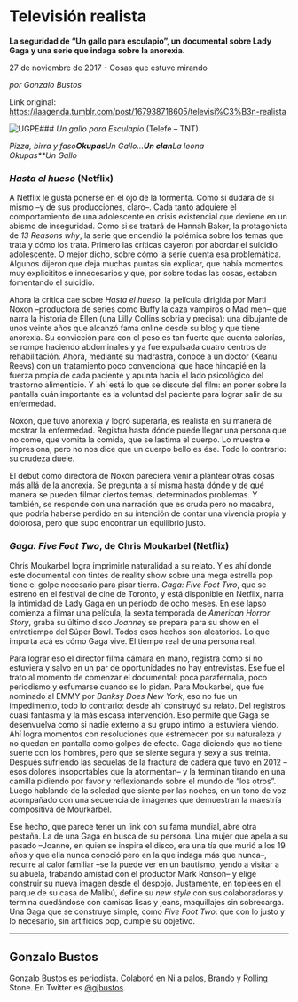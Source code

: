 # Televisión realista

**La seguridad de “Un gallo para esculapio”, un documental sobre Lady Gaga y una serie que indaga sobre la anorexia.**

27 de noviembre de 2017 - Cosas que estuve mirando

_por Gonzalo Bustos_

Link original: https://laagenda.tumblr.com/post/167938718605/televisi%C3%B3n-realista

![UGPE](https://64.media.tumblr.com/3a5e1908d43760456d88f0af19d94d4c/tumblr_inline_pjzrpp4NDw1t6q87u_500.jpg)### *Un gallo para Esculapio* (Telefe – TNT)

*Pizza,
birra y faso**Okupas**Un
Gallo…**Un
clan**La
leona*  
*Okupas**Un
Gallo*  
  
  
### *Hasta el hueso* (Netflix)

A
Netflix le gusta ponerse en el ojo de la tormenta. Como si dudara de
sí mismo –y de sus producciones, claro–. Cada tanto adquiere el
comportamiento de una adolescente en crisis existencial que deviene
en un abismo de inseguridad. Como si se tratará de Hannah Baker, la
protagonista de *13
Reasons why*,
la serie que encendió la polémica sobre los temas que trata y cómo
los trata. Primero las críticas cayeron por abordar el suicidio
adolescente. O mejor dicho, sobre cómo la serie cuenta esa
problemática. Algunos dijeron que deja muchas puntas sin explicar,
que había momentos muy explicititos e innecesarios y que, por sobre
todas las cosas, estaban fomentando el suicidio.   


Ahora
la crítica cae sobre *Hasta
el hueso*,
la película dirigida por Marti
Noxon –productora de series como Buffy
la caza vampiros o Mad
men–
que
narra la historia de Ellen (una Lilly Collins sobria y precisa): una
dibujante de unos veinte años que alcanzó fama online desde su blog
y que tiene anorexia. Su convicción para con el peso es tan fuerte
que cuenta calorías, se rompe haciendo abdominales y ya fue
expulsada cuatro centros de rehabilitación. Ahora, mediante su
madrastra, conoce a un doctor (Keanu Reevs) con un tratamiento poco
convencional que hace hincapié en la fuerza propia de cada paciente
y apunta hacia el lado psicológico del trastorno alimenticio. Y ahí
está lo que se discute del film: en poner sobre la pantalla cuán
importante es la voluntad del paciente para lograr salir de su
enfermedad.

Noxon,
que tuvo anorexia y logró superarla, es realista en su manera de
mostrar la enfermedad. Registra hasta dónde puede llegar una persona
que no come, que vomita la comida, que se lastima el cuerpo. Lo
muestra e impresiona, pero no nos dice que un cuerpo bello es ése.
Todo lo contrario: su crudeza duele.

  
El
debut como directora de Noxón pareciera venir a plantear otras cosas
más allá de la anorexia. Se pregunta a sí misma hasta dónde y de
qué manera se pueden filmar ciertos temas, determinados problemas. Y
también, se responde con una narración que es cruda pero no
macabra, que podría haberse perdido en su intención de contar una
vivencia propia y dolorosa, pero que supo encontrar un equilibrio
justo.  


  


  


### *Gaga: Five Foot Two*, de Chris Moukarbel (Netflix)

Chris
Moukarbel logra imprimirle naturalidad a su relato. Y es ahí donde
este documental con tintes de reality show sobre una mega estrella
pop tiene el golpe necesario para pisar tierra. *Gaga:
Five Foot Two*,
que se estrenó en el festival de cine de Toronto, y está disponible
en Netflix, narra la intimidad de Lady Gaga en un periodo de ocho
meses. En ese lapso comienza a filmar una película, la sexta
temporada de *American
Horror Story*,
graba su último disco *Joanne*y
se prepara para su show en el entretiempo del Súper Bowl. Todos esos
hechos son aleatorios. Lo que importa acá es cómo Gaga vive. El
tiempo real de una persona real. 


Para
lograr eso el director filma cámara en mano, registra como si no
estuviera y salvo en un par de oportunidades no hay entrevistas. Ese
fue el trato al momento de comenzar el documental: poca parafernalia,
poco periodismo y esfumarse cuando se lo pidan. Para Moukarbel, que
fue nominado al EMMY por *Banksy
Does New York*,
eso no fue un impedimento, todo lo contrario: desde ahí construyó
su relato. Del registros cuasi fantasma y la más escasa
intervención. Eso permite que Gaga se desenvuelva como si nadie
externo a su grupo íntimo la estuviera viendo. Ahí logra momentos
con resoluciones que estremecen por su naturaleza y no quedan en
pantalla como golpes de efecto. Gaga diciendo que no tiene suerte con
los hombres, pero que se siente segura y sexy a sus treinta. Después
sufriendo las secuelas de la fractura de cadera que tuvo en 2012
–esos dolores insoportables que la atormentan– y la terminan
tirando en una camilla pidiendo por favor y reflexionando sobre el
mundo de “los otros”. Luego hablando de la soledad que siente por
las noches, en un tono de voz acompañado con una secuencia de
imágenes que demuestran la maestría compositiva de Mourkarbel.

Ese
hecho, que parece tener un link con su fama mundial, abre otra
pestaña. La de una Gaga en busca de su persona. Una mujer que apela
a su pasado –Joanne, en quien se inspira el disco, era una tía que
murió a los 19 años y que ella nunca conoció pero en la que indaga
más que nunca–, recurre al calor familiar –se la puede ver en un
bautismo, yendo a visitar a su abuela, trabando amistad con el
productor Mark Ronson– y elige construir su nueva imagen desde el
despojo. Justamente, en toplees en el parque de su casa de Malibú,
define su *new
style* con
sus colaboradoras y termina quedándose con camisas lisas y jeans,
maquillajes sin sobrecarga. Una Gaga que se construye simple, como
*Five
Foot Two*:
que con lo justo y lo necesario, sin artificios pop, cumple su
objetivo. 




---

Gonzalo Bustos
--------------

 Gonzalo Bustos es periodista. Colaboró en Ni a palos, Brando y Rolling Stone. En Twitter es [@gjbustos](https://twitter.com/gjbustos). 

